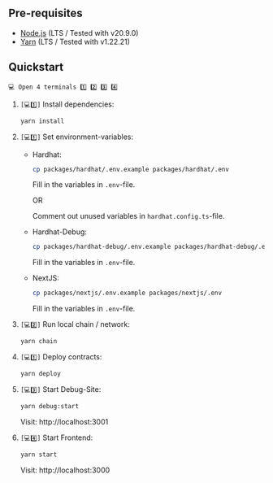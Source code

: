 ## Pre-requisites

- [Node.js](https://nodejs.org/en/) (LTS / Tested with v20.9.0)
- [Yarn](https://yarnpkg.com/) (LTS / Tested with v1.22.21)

## Quickstart

`💻 Open 4 terminals 1️⃣ 2️⃣ 3️⃣ 4️⃣`

1. `[💻1️⃣]` Install dependencies:

    ```bash
    yarn install
    ```

1. `[💻1️⃣]` Set environment-variables:

    - Hardhat:
        ```bash
        cp packages/hardhat/.env.example packages/hardhat/.env
        ```
        Fill in the variables in `.env`-file.

        OR

        Comment out unused variables in `hardhat.config.ts`-file.

    - Hardhat-Debug:
        ```bash
        cp packages/hardhat-debug/.env.example packages/hardhat-debug/.env
        ```
        Fill in the variables in `.env`-file.

    - NextJS:
        ```bash
        cp packages/nextjs/.env.example packages/nextjs/.env
        ```
        Fill in the variables in `.env`-file.

1. `[💻2️⃣]` Run local chain / network:

    ```bash
    yarn chain
    ```

1. `[💻1️⃣]` Deploy contracts:

    ```bash
    yarn deploy
    ```

1. `[💻3️⃣]` Start Debug-Site:
    
    ```bash
    yarn debug:start
    ```
    Visit: http://localhost:3001

1. `[💻4️⃣]` Start Frontend:

    ```bash
    yarn start
    ```
    Visit: http://localhost:3000
